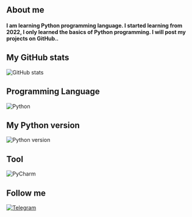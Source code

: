 ## About me

#### I am learning Python programming language. I started learning from 2022, I only learned the basics of Python programming. I will post my projects on GitHub..

## My GitHub stats
![GitHub stats](https://github-readme-stats.vercel.app/api?username=plhgfa&count_private=true&show_icons=true&theme=tokyonight)

## Programming Language
![Python](https://img.shields.io/badge/python-3670A1?style=for-the-badge&logo=python&logoColor=ffdd54)
## My Python version 
![Python version](https://img.shields.io/badge/python-%203.9%20%7C%203.10-black)

## Tool
![PyCharm](https://img.shields.io/badge/pycharm-143?style=for-the-badge&logo=pycharm&logoColor=black&color=black&labelColor=green)

## Follow me
[![Telegram](https://img.shields.io/badge/Telegram-2CA5E0?style=for-the-badge&logo=telegram&logoColor=white)](https://t.me/artemfromgithub)
